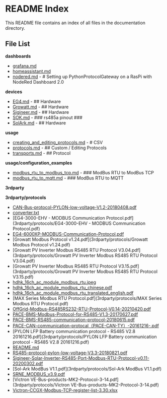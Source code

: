 # README Index

This README file contains an index of all files in the documentation directory.

## File List

**dashboards**


- [grafana.md](dashboards/grafana.md)
- [homeassistant.md](dashboards/homeassistant.md)
- [nodered.md](dashboards/nodered.md) - # Setting up PythonProtocolGateway on a RasPi with NodeRed Dashboard 2.0

**devices**


- [EG4.md](devices/EG4.md) - ## Hardware
- [Growatt.md](devices/Growatt.md) - ## Hardware
- [Sigineer.md](devices/Sigineer.md) - ## Hardware
- [SOK.md](devices/SOK.md) - ### rs485a pinout ###
- [SolArk.md](devices/SolArk.md) - ## Hardware

**usage**


- [creating_and_editing_protocols.md](usage/creating_and_editing_protocols.md) - # CSV
- [protocols.md](usage/protocols.md) - ## Custom / Editing Protocols
- [transports.md](usage/transports.md) - ## Protocol

**usage/configuration_examples**


- [modbus_rtu_to_modbus_tcp.md](usage/configuration_examples/modbus_rtu_to_modbus_tcp.md) - ### ModBus RTU to ModBus TCP
- [modbus_rtu_to_mqtt.md](usage/configuration_examples/modbus_rtu_to_mqtt.md) - ### ModBus RTU to MQTT

**3rdparty**


**3rdparty/protocols**


- [CAN-Bus-protocol-PYLON-low-voltage-V1.2-20180408.pdf](3rdparty/protocols/CAN-Bus-protocol-PYLON-low-voltage-V1.2-20180408.pdf)
- [converter.txt](3rdparty/protocols/converter.txt)
- [EG4-3000-EHV - MODBUS Communication Protocol.pdf](3rdparty/protocols/EG4-3000-EHV - MODBUS Communication Protocol.pdf)
- [EG4-6000XP-MODBUS-Communication-Protocol.pdf](3rdparty/protocols/EG4-6000XP-MODBUS-Communication-Protocol.pdf)
- [Growatt Modbus Protocol v1.24.pdf](3rdparty/protocols/Growatt Modbus Protocol v1.24.pdf)
- [Growatt PV Inverter Modbus RS485 RTU Protocol V3.04.pdf](3rdparty/protocols/Growatt PV Inverter Modbus RS485 RTU Protocol V3.04.pdf)
- [Growatt PV Inverter Modbus RS485 RTU Protocol V3.15.pdf](3rdparty/protocols/Growatt PV Inverter Modbus RS485 RTU Protocol V3.15.pdf)
- [hdhk_16ch_ac_module_modbus_rtu.jpeg](3rdparty/protocols/hdhk_16ch_ac_module_modbus_rtu.jpeg)
- [hdhk_16ch_ac_module_modbus_rtu_chinese.pdf](3rdparty/protocols/hdhk_16ch_ac_module_modbus_rtu_chinese.pdf)
- [hdhk_16ch_ac_module_modbus_rtu_translated_english.pdf](3rdparty/protocols/hdhk_16ch_ac_module_modbus_rtu_translated_english.pdf)
- [MAX Series Modbus RTU Protocol.pdf](3rdparty/protocols/MAX Series Modbus RTU Protocol.pdf)
- [OffGrid-Modbus-RS485RS232-RTU-Protocol-V0.14-20210420.pdf](3rdparty/protocols/OffGrid-Modbus-RS485RS232-RTU-Protocol-V0.14-20210420.pdf)
- [PACE-BMS-Modbus-Protocol-for-RS485-V1.3-20170627.pdf](3rdparty/protocols/PACE-BMS-Modbus-Protocol-for-RS485-V1.3-20170627.pdf)
- [PACE-BMS-RS485-communication-protocol-20180615.pdf](3rdparty/protocols/PACE-BMS-RS485-communication-protocol-20180615.pdf)
- [PACE-CAN-communication-protocal（PACE-CAN-TY）-20161216-.pdf](3rdparty/protocols/PACE-CAN-communication-protocal（PACE-CAN-TY）-20161216-.pdf)
- [PYLON LFP Battery communication protocol - RS485 V2.8 20161216.pdf](3rdparty/protocols/PYLON LFP Battery communication protocol - RS485 V2.8 20161216.pdf)
- [README.md](3rdparty/protocols/README.md)
- [RS485-protocol-pylon-low-voltage-V3.3-20180821.pdf](3rdparty/protocols/RS485-protocol-pylon-low-voltage-V3.3-20180821.pdf)
- [Sigineer-Solar-Inverter-RS485-Port-Modbus-RTU-Protocol-v0.11-20200302.pdf](3rdparty/protocols/Sigineer-Solar-Inverter-RS485-Port-Modbus-RTU-Protocol-v0.11-20200302.pdf)
- [Sol-Ark ModBus V1.1.pdf](3rdparty/protocols/Sol-Ark ModBus V1.1.pdf)
- [SRNE_MODBUS_v3.9.pdf](3rdparty/protocols/SRNE_MODBUS_v3.9.pdf)
- [Victron VE-Bus-products-MK2-Protocol-3-14.pdf](3rdparty/protocols/Victron VE-Bus-products-MK2-Protocol-3-14.pdf)
- [Victron-CCGX-Modbus-TCP-register-list-3.30.xlsx](3rdparty/protocols/Victron-CCGX-Modbus-TCP-register-list-3.30.xlsx)

